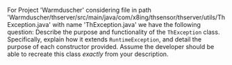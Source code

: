 For Project 'Warmduscher' considering file in path 'Warmduscher/thserver/src/main/java/com/x8ing/thsensor/thserver/utils/ThException.java' with name 'ThException.java' we have the following question: 
Describe the purpose and functionality of the `ThException` class. Specifically, explain how it extends `RuntimeException`, and detail the purpose of each constructor provided. Assume the developer should be able to recreate this class *exactly* from your description.